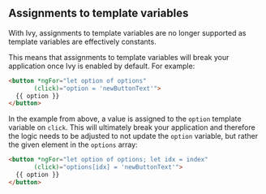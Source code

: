 ## Assignments to template variables

With Ivy, assignments to template variables are no longer supported
as template variables are effectively constants.

This means that assignments to template variables will break your
application once Ivy is enabled by default. For example:

```html
<button *ngFor="let option of options"
       (click)="option = 'newButtonText'">
  {{ option }}
</button>
```

In the example from above, a value is assigned to the `option`
template variable on `click`. This will ultimately break your
application and therefore the logic needs to be adjusted to not
update the `option` variable, but rather the given element in
the `options` array:

```html
<button *ngFor="let option of options; let idx = index"
       (click)="options[idx] = 'newButtonText'">
  {{ option }}
</button>
```
